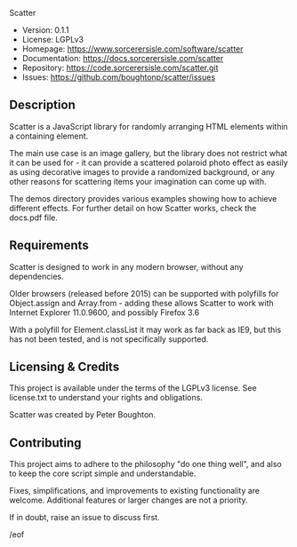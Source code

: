 Scatter

* Version:       0.1.1
* License:       LGPLv3
* Homepage:      https://www.sorcerersisle.com/software/scatter
* Documentation: https://docs.sorcerersisle.com/scatter
* Repository:    https://code.sorcerersisle.com/scatter.git
* Issues:        https://github.com/boughtonp/scatter/issues


Description
-----------

Scatter is a JavaScript library for randomly arranging HTML elements within a
containing element.

The main use case is an image gallery, but the library does not restrict what
it can be used for - it can provide a scattered polaroid photo effect as easily
as using decorative images to provide a randomized background, or any other
reasons for scattering items your imagination can come up with.

The demos directory provides various examples showing how to achieve different
effects. For further detail on how Scatter works, check the docs.pdf file.


Requirements
------------

Scatter is designed to work in any modern browser, without any dependencies.

Older browsers (released before 2015) can be supported with polyfills for 
Object.assign and Array.from - adding these allows Scatter to work with 
Internet Explorer 11.0.9600, and possibly Firefox 3.6

With a polyfill for Element.classList it may work as far back as IE9, but this
has not been tested, and is not specifically supported.


Licensing & Credits
-------------------

This project is available under the terms of the LGPLv3 license.
See license.txt to understand your rights and obligations.

Scatter was created by Peter Boughton.


Contributing
------------

This project aims to adhere to the philosophy "do one thing well", and also to
keep the core script simple and understandable.

Fixes, simplifications, and improvements to existing functionality are welcome.
Additional features or larger changes are not a priority.

If in doubt, raise an issue to discuss first.


/eof